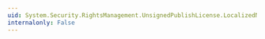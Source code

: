 ```yaml
---
uid: System.Security.RightsManagement.UnsignedPublishLicense.LocalizedNameDescriptionDictionary
internalonly: False
---
```

